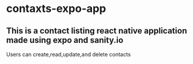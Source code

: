 # contaxts-expo-app

## This is a contact listing react native application made using expo and sanity.io
Users can create,read,update,and delete contacts
